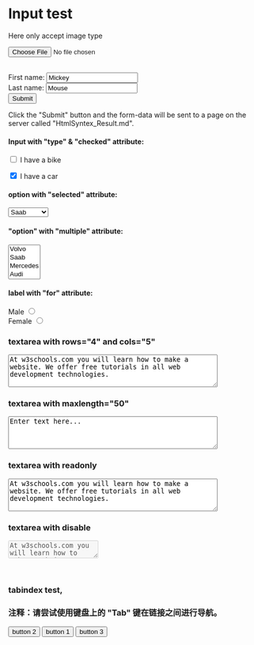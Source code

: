 
<html>

<h1>Input test</h1>


<form action="HtmlSyntax_Result"  accept-charset="UTF-8" enctype="text/plain" method="get" target="_blank">
<p>Here only accept image type</p>
  <input type="file" name="pic" accept="image/*"><br><br>
  
First name: <input type="text" name="FirstName" value="Mickey" ><br>
Last name: <input type="text" name="LastName" value="Mouse"><br>
<input type="submit" value="Submit"><br>

<p>Click the "Submit" button and the form-data will be sent to a page on the server called "HtmlSyntex_Result.md".</p>

<h4>Input with "type" & "checked" attribute:</h4>
<p><input type="checkbox" name="vehicle" value="Bike" /> I have a bike</p>
<p><input type="checkbox" name="vehicle" value="Car" checked="checked" /> I have a car</p>

<h4>option with "selected" attribute:</h4>
<select>
  <option>Volvo</option>
  <option selected="selected">Saab</option>
  <option>Mercedes</option>
  <option>Audi</option>
</select>

<h4>"option" with "multiple" attribute:</h4>
<select multiple="multiple" size="4" >
  <option value="volvo">Volvo</option>
  <option value="saab">Saab</option>
  <option value="mercedes">Mercedes</option>
  <option value="audi">Audi</option>
</select>

<h4>label with "for" attribute:</h4>
<label for="male">Male</label>
<input type="radio" name="sex" id="male" />
<br />
<label for="female">Female</label>
<input type="radio" name="sex" id="female" />

<h3>textarea with rows="4" and cols="5"</h3>
<textarea rows="4" cols="50">
At w3schools.com you will learn how to make a website. We offer free tutorials in all web development technologies.
</textarea>

<h3>textarea with maxlength="50"</h3>
<textarea rows="4" cols="50" maxlength="50">
Enter text here...</textarea>

<h3>textarea with readonly</h3>
<textarea rows="4" cols="50" readonly>
At w3schools.com you will learn how to make a website. We offer free tutorials in all web development technologies.
</textarea>

<h3>textarea with disable</h3>
<textarea disabled>
At w3schools.com you will learn how to make a website. We offer free tutorials in all web development technologies.
</textarea>


<br><h3>tabindex test, <h3>
<p><b>注释：</b>请尝试使用键盘上的 "Tab" 键在链接之间进行导航。</p>
<input type="button" value="button 2" tabindex="2"/>
<input type="button" value="button 1" tabindex="1"/>
<input type="button" value="button 3" tabindex="3"/>

</form>

</html>
  

  
